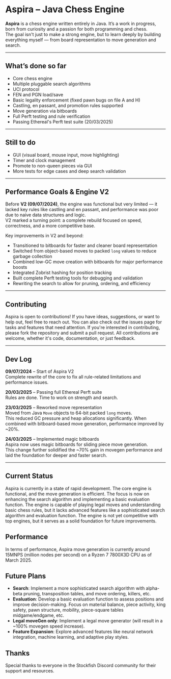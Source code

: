 # Aspira – Java Chess Engine

**Aspira** is a chess engine written entirely in Java. It’s a work in progress, born from curiosity and a passion for both programming and chess.  
The goal isn't just to make a strong engine, but to learn deeply by building everything myself — from board representation to move generation and search.

---

## What’s done so far

- Core chess engine  
- Multiple pluggable search algorithms  
- UCI protocol  
- FEN and PGN load/save  
- Basic legality enforcement (fixed pawn bugs on file A and H)  
- Castling, en passant, and promotion rules supported  
- Move generation via bitboards  
- Full Perft testing and rule verification  
- Passing Ethereal's Perft test suite (20/03/2025)

---

## Still to do

- GUI (visual board, mouse input, move highlighting)  
- Timer and clock management  
- Promote to non-queen pieces via GUI  
- More tests for edge cases and deep search validation  

---

## Performance Goals & Engine V2

Before **V2 (09/07/2024)**, the engine was functional but very limited — it lacked key rules like castling and en passant, and performance was poor due to naive data structures and logic.  
V2 marked a turning point: a complete rebuild focused on speed, correctness, and a more competitive base.

Key improvements in V2 and beyond:

- Transitioned to bitboards for faster and cleaner board representation  
- Switched from object-based moves to packed `long` values to reduce garbage collection  
- Combined low-GC move creation with bitboards for major performance boosts  
- Integrated Zobrist hashing for position tracking  
- Built complete Perft testing tools for debugging and validation  
- Rewriting the search to allow for pruning, ordering, and efficiency  

---

## Contributing
Aspira is open to contributions! If you have ideas, suggestions, or want to help out, feel free to reach out.
You can also check out the issues page for tasks and features that need attention.
If you're interested in contributing, please fork the repository and submit a pull request.
All contributions are welcome, whether it's code, documentation, or just feedback.

---


## Dev Log

**09/07/2024** – Start of Aspira V2  
Complete rewrite of the core to fix all rule-related limitations and performance issues.  

**20/03/2025** – Passing full Ethereal Perft suite  
Rules are done. Time to work on strength and search.

**23/03/2025** – Reworked move representation  
Moved from Java `Move` objects to 64-bit packed `long` moves.  
This reduced GC pressure and heap allocations significantly. When combined with bitboard-based move generation, performance improved by ~20%.

**24/03/2025** – Implemented magic bitboards  
Aspira now uses magic bitboards for sliding piece move generation.  
This change further solidified the ~70% gain in movegen performance and laid the foundation for deeper and faster search.

---

## Current Status
Aspira is currently in a state of rapid development. The core engine is functional, and the move generation is efficient.
The focus is now on enhancing the search algorithm and implementing a basic evaluation function.
The engine is capable of playing legal moves and understanding basic chess rules, but it lacks advanced features like a sophisticated search algorithm and evaluation function.
The engine is not yet competitive with top engines, but it serves as a solid foundation for future improvements.

## Performance
In terms of performance, Aspira move generation is currently around 15MNPS (million nodes per second) on a Ryzen 7 7800X3D CPU as of March 2025.

## Future Plans
- **Search**: Implement a more sophisticated search algorithm with alpha-beta pruning, transposition tables, and move ordering, killers, etc.
- **Evaluation**: Develop a basic evaluation function to assess positions and improve decision-making. Focus on material balance, piece activity, king safety, pawn structure, mobility, piece-square tables midgame/endgame, etc.
- **Legal moveGen only**: Implement a legal move generator (will result in a ~100% movegen speed increase).
- **Feature Expansion**: Explore advanced features like neural network integration, machine learning, and adaptive play styles.


## Thanks
Special thanks to everyone in the Stockfish Discord community for their support and resources.